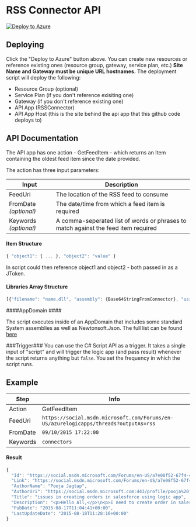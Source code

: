 # RSS Connector API
[![Deploy to Azure](http://azuredeploy.net/deploybutton.png)](https://azuredeploy.net/)

## Deploying ##
Click the "Deploy to Azure" button above.  You can create new resources or reference existing ones (resource group, gateway, service plan, etc.)  **Site Name and Gateway must be unique URL hostnames.**  The deployment script will deploy the following:
 * Resource Group (optional)
 * Service Plan (if you don't reference exisiting one)
 * Gateway (if you don't reference existing one)
 * API App (RSSConnector)
 * API App Host (this is the site behind the api app that this github code deploys to)

## API Documentation ##
The API app has one action - GetFeedItem - which returns an Item containing the oldest feed item since the date provided.

The action has three input parameters:

| Input | Description |
| ----- | ----- |
| FeedUri | The location of the RSS feed to consume |
| FromDate *(optional)* | The date/time from which a feed item is required |
| Keywords *(optional)* | A comma-seperated list of words or phrases to match against the feed item required |

#### Item Structure ####
```javascript
{ "object1": { ... }, "object2": "value" }
```
In script could then reference object1 and object2 - both passed in as a JToken.

#### Libraries Array Structure ####
```javascript
[{"filename": "name.dll", "assembly": {Base64StringFromConnector}, "usingstatment": "using Library.Reference;"}, { ... } ] 
```

####AppDomain ####

The script executes inside of an AppDomain that includes some standard System assemblies as well as Newtonsoft.Json.  The full list can be found [here](#compiler-information)

###Trigger###
You can use the C# Script API as a trigger.  It takes a single input of "script" and will trigger the logic app (and pass result) whenever the script returns anything but `false`.  You set the frequency in which the script runs.

## Example ##
| Step   | Info |
|----|----|
| Action | GetFeedItem |
| FeedUri | `https://social.msdn.microsoft.com/Forums/en-US/azurelogicapps/threads?outputAs=rss` |
| FromDate | `09/10/2015 17:22:00` |
| Keywords | `connectors` |

#### Result ####
```javascript
{
  "Id": "https://social.msdn.microsoft.com/Forums/en-US/a7e08f52-67f4-450b-b331-469d2ef782c5/issues-in-creating-orders-in-salesforce-using-logic-app?forum=azurelogicapps",
  "Link": "https://social.msdn.microsoft.com/Forums/en-US/a7e08f52-67f4-450b-b331-469d2ef782c5/issues-in-creating-orders-in-salesforce-using-logic-app?forum=azurelogicapps",
  "AuthorName": "Pooja Jagtap",
  "AuthorUri": "https://social.msdn.microsoft.com:443/profile/pooja%20jagtap/?type=forum",
  "Title": "issues in creating orders in salesforce using logic app",
  "Description": "<p>Hello All,</p>\n<p>I need to create order in salesforce by getting data from Dynamics CRM.</p>\n<p>For that i have created SQL connector which will pick newly created order in dynamics CRM database.</p>\n<p>But when i am picking salesforce connector, i am getting option for all other entities to create,or update or delete like account,contacts etc.</p>\n<p>But i am not getting option in actions list of salesforce to create Order.</p>\n<p>Please suggest what i need to do so that i will get option of creating order in Salesforce connector actions list.</p>\n<p>Thnaks in advance.</p>\n<p></p>\n<p></p>\n<p></p>\n<hr>\n<p>Pooja Jagtap Software Engineer KPIT Cummins</p>",
  "PubDate": "2015-08-17T11:04:41+00:00",
  "LastUpdateDate": "2015-08-18T11:28:16+00:00"
}
```


